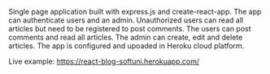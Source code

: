 Single page application built with express.js and create-react-app.
The app can authenticate users and an admin. Unauthorized users can read all articles
but need to be registered to post comments. The users can post comments and read all articles.
The admin can create, edit and delete articles. The app is configured and upoaded in Heroku cloud platform.

Live example: https://react-blog-softuni.herokuapp.com/
